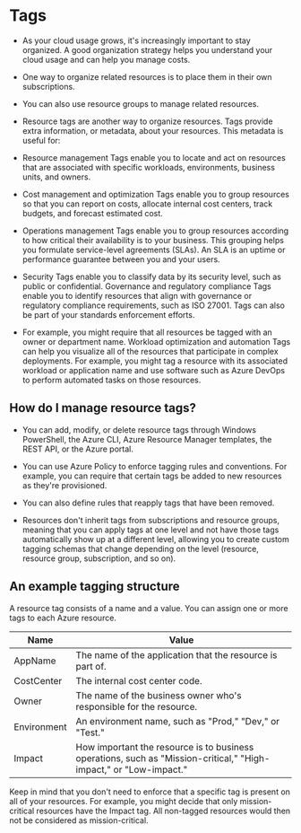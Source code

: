 # Tags
- As your cloud usage grows, it's increasingly important to stay organized. A good organization strategy helps you understand your cloud usage and can help you manage costs.

- One way to organize related resources is to place them in their own subscriptions. 
- You can also use resource groups to manage related resources. 
- Resource tags are another way to organize resources. Tags provide extra information, or metadata, about your resources. This metadata is useful for:

- Resource management Tags enable you to locate and act on resources that are associated with specific workloads, environments, business units, and owners.
- Cost management and optimization Tags enable you to group resources so that you can report on costs, allocate internal cost centers, track budgets, and forecast estimated cost.
- Operations management Tags enable you to group resources according to how critical their availability is to your business. This grouping helps you formulate service-level agreements (SLAs). An SLA is an uptime or performance guarantee between you and your users.
- Security Tags enable you to classify data by its security level, such as public or confidential.
Governance and regulatory compliance Tags enable you to identify resources that align with governance or regulatory compliance requirements, such as ISO 27001. Tags can also be part of your standards enforcement efforts. 
- For example, you might require that all resources be tagged with an owner or department name.
Workload optimization and automation Tags can help you visualize all of the resources that participate in complex deployments. For example, you might tag a resource with its associated workload or application name and use software such as Azure DevOps to perform automated tasks on those resources.

## How do I manage resource tags?
- You can add, modify, or delete resource tags through Windows PowerShell, the Azure CLI, Azure Resource Manager templates, the REST API, or the Azure portal.

- You can use Azure Policy to enforce tagging rules and conventions. 
For example, you can require that certain tags be added to new resources as they're provisioned. 
- You can also define rules that reapply tags that have been removed. 
- Resources don't inherit tags from subscriptions and resource groups, meaning that you can apply tags at one level and not have those tags automatically show up at a different level, allowing you to create custom tagging schemas that change depending on the level (resource, resource group, subscription, and so on).

## An example tagging structure
A resource tag consists of a name and a value. You can assign one or more tags to each Azure resource.

|Name	| Value |
|------|--------|
|AppName	|The name of the application that the resource is part of.|
|CostCenter |	The internal cost center code.|
| Owner	| The name of the business owner who's responsible for the resource.|
| Environment	| An environment name, such as "Prod," "Dev," or "Test."
| Impact	| How important the resource is to business operations, such as "Mission-critical," "High-impact," or "Low-impact."

Keep in mind that you don't need to enforce that a specific tag is present on all of your resources. For example, you might decide that only mission-critical resources have the Impact tag. All non-tagged resources would then not be considered as mission-critical.
